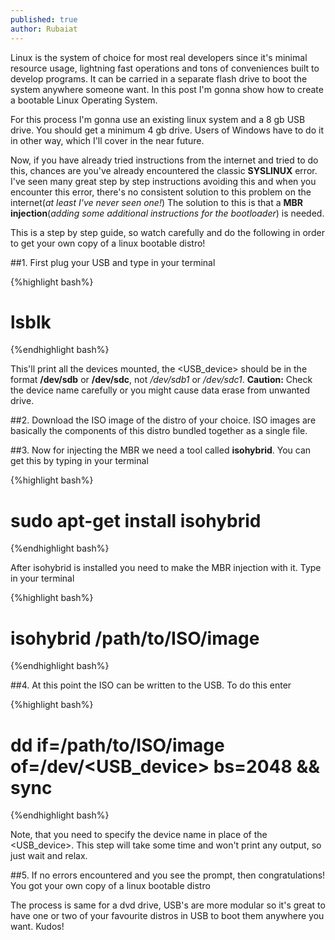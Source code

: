 ```yaml
---
published: true
author: Rubaiat
---
```

Linux is the system of choice for most real developers since it's minimal resource usage, lightning fast operations and tons of conveniences built to develop programs. It can be carried in a separate flash drive to boot the system anywhere someone want. In this post I'm gonna show how to create a bootable Linux Operating System.

For this process I'm gonna use an existing linux system and a 8 gb USB drive. You should get a minimum 4 gb drive. Users of Windows have to do it in other way, which I'll cover in the near future.

Now, if you have already tried instructions from the internet and tried to do this, chances are you've already encountered the classic **SYSLINUX** error. I've seen many great step by step instructions avoiding this and when you encounter this error, there's no consistent solution to this problem on the internet(_at least I've never seen one!_) The solution to this is that a **MBR injection**(_adding some additional instructions for the bootloader_) is needed.

This is a step by step guide, so watch carefully and do the following in order to get your own copy of a linux bootable distro!
 
##1. First plug your USB and type in your terminal

{%highlight bash%}
# lsblk
{%endhighlight bash%}

This'll print all the devices mounted, the <USB_device> should be in the format **/dev/sdb** or **/dev/sdc**, not _/dev/sdb1_ or _/dev/sdc1_. **Caution:** Check the device name carefully or you might cause data erase from unwanted drive.

##2. Download the ISO image of the distro of your choice. ISO images are basically the components of this distro bundled together as a single file.

##3. Now for injecting the MBR we need a tool called **isohybrid**. You can get this by typing in your terminal

{%highlight bash%}
# sudo apt-get install isohybrid
{%endhighlight bash%}

After isohybrid is installed you need to make the MBR injection with it. Type in your terminal

{%highlight bash%}
# isohybrid /path/to/ISO/image
{%endhighlight bash%}

##4. At this point the ISO can be written to the USB. To do this enter

{%highlight bash%}
# dd if=/path/to/ISO/image of=/dev/<USB_device> bs=2048 && sync
{%endhighlight bash%}

Note, that you need to specify the device name in place of the <USB_device>.
This step will take some time and won't print any output, so just wait and relax.

##5. If no errors encountered and you see the prompt, then congratulations! You got your own copy of a linux bootable distro

The process is same for a dvd drive, USB's are more modular so it's great to have one or two of your favourite distros in USB to boot them anywhere you want. Kudos!
